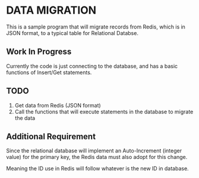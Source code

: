 # DATA MIGRATION

This is a sample program that will migrate records from Redis, which is in JSON format, to a typical table for Relational Databse.

## Work In Progress

Currently the code is just connecting to the database, and has a basic functions of Insert/Get statements.

## TODO

1. Get data from Redis (JSON format)
3. Call the functions that will execute statements in the database to migrate the data

## Additional Requirement

Since the relational database will implement an Auto-Increment (integer value) for the primary key, the Redis data must also adopt for this change.

Meaning the ID use in Redis will follow whatever is the new ID in database.
